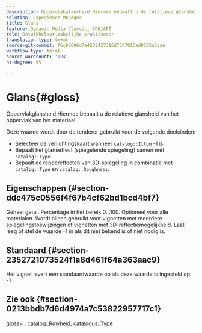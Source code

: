 ```yaml
---
description: Oppervlakglansheid Hiermee bepaalt u de relatieve glansheid van het oppervlak van het materiaal.
solution: Experience Manager
title: Glans
feature: Dynamic Media Classic, SDK/API
role: Ontwikkelaar,zakelijke praktiserer
translation-type: tm+mt
source-git-commit: f6c97606d7a4209427316d7367013ad9585a5cae
workflow-type: tm+mt
source-wordcount: '124'
ht-degree: 0%

---
```



# Glans{#gloss}

Oppervlakglansheid Hiermee bepaalt u de relatieve glansheid van het oppervlak van het materiaal.

Deze waarde wordt door de renderer gebruikt voor de volgende doeleinden:

* Selecteer de verlichtingskaart wanneer `catalog::Illum` -1 is.
* Bepaalt het glanseffect (spiegelende spiegeling) samen met `catalog::Type`.
* Bepaalt de rendereffecten van 3D-spiegeling in combinatie met `catalog::Type` en `catalog::Roughness`.

## Eigenschappen {#section-ddc475c0556f4f67b4cf62bd1bcd4bf7}

Geheel getal. Percentage in het bereik 0...100. Optioneel voor alle materialen. Wordt alleen gebruikt voor vignetten met meerdere spiegelingstoewijzingen of vignetten met 3D-reflectiemogelijkheid. Laat leeg of stel de waarde -1 in als dit niet bekend is of niet nodig is.

## Standaard {#section-2352721073524f1a8d461f64a363aac9}

Het vignet levert een standaardwaarde op als deze waarde is ingesteld op -1.

## Zie ook {#section-0213bbdb7d6d4974a7c53822957717c1}

[gloss=](../../../../../ir-api/http-protocol/image-rendering-api-ref/c-ir-http-protocol-ref/c-ir-http-protocol-command-reference/r-ir-http-gloss.md#reference-325aef2ee51e4e1584a06047427340ca) ,  [catalog::Ruwheid](../../../../../ir-api/material-cat/image-rendering-api-ref/c-ir-material-catalog/c-ir-material-data-reference/r-ir-roughness.md#reference-79f748ac642745e3b81795a99f61fa99),  [catalogus::Type](../../../../../ir-api/material-cat/image-rendering-api-ref/c-ir-material-catalog/c-ir-material-data-reference/r-ir-cat-type.md#reference-9bea147dda9f4e74bc0ec79dcc0d9161)
